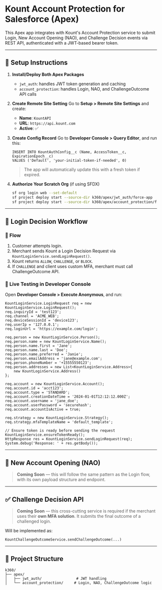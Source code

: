 # Kount Account Protection for Salesforce (Apex)

This Apex app integrates with Kount's Account Protection service to submit Login, New Account Opening (NAO), and Challenge Decision events via REST API, authenticated with a JWT-based bearer token.

---

## 🔧 Setup Instructions

1. **Install/Deploy Both Apex Packages**
   - `jwt_auth`: handles JWT token generation and caching
   - `account_protection`: handles Login, NAO, and ChallengeOutcome API calls

2. **Create Remote Site Setting**
   Go to **Setup > Remote Site Settings** and create:
   - **Name**: `KountAPI`
   - **URL**: `https://api.kount.com`
   - **Active**: ✅

3. **Create Config Record**
   Go to **Developer Console > Query Editor**, and run this:
   ```soql
   INSERT INTO KountAuthConfig__c (Name, AccessToken__c, ExpirationEpoch__c)
   VALUES ('Default', 'your-initial-token-if-needed', 0)
   ```
   > The app will automatically update this with a fresh token if expired.

4. **Authorize Your Scratch Org** (if using SFDX)
   ```bash
   sf org login web --set-default
   sf project deploy start --source-dir k360/apex/jwt_auth/force-app
   sf project deploy start --source-dir k360/apex/account_protection/force-app
   ```

---

## 🔐 Login Decision Workflow

### 🔁 Flow
1. Customer attempts login.
2. Merchant sends Kount a Login Decision Request via `KountLoginService.sendLoginRequest()`.
3. Kount returns `ALLOW`, `CHALLENGE`, or `BLOCK`.
4. If `CHALLENGE` and client uses custom MFA, merchant must call ChallengeOutcome API.

### 🧪 Live Testing in Developer Console
Open **Developer Console > Execute Anonymous**, and run:

```apex
KountLoginService.LoginRequest req = new KountLoginService.LoginRequest();
req.inquiryId = 'test123';
req.channel = 'ACME_WEB';
req.deviceSessionId = 'device123';
req.userIp = '127.0.0.1';
req.loginUrl = 'https://example.com/login';

req.person = new KountLoginService.Person();
req.person.name = new KountLoginService.Name();
req.person.name.first = 'Jane';
req.person.name.last = 'Doe';
req.person.name.preferred = 'Janie';
req.person.emailAddress = 'jane@example.com';
req.person.phoneNumber = '+15555550123';
req.person.addresses = new List<KountLoginService.Address>{
    new KountLoginService.Address()
};

req.account = new KountLoginService.Account();
req.account.id = 'acct123';
req.account.type = 'STANDARD';
req.account.creationDateTime = '2024-01-01T12:12:12.000Z';
req.account.username = 'jane_doe';
req.account.userPassword = 'securehash';
req.account.accountIsActive = true;

req.strategy = new KountLoginService.Strategy();
req.strategy.mfaTemplateName = 'default_template';

// Ensure token is ready before sending the request
KountLoginService.ensureTokenReady();
HttpResponse res = KountLoginService.sendLoginRequest(req);
System.debug('Response: ' + res.getBody());
```

---

## 👤 New Account Opening (NAO)
> **Coming Soon** — this will follow the same pattern as the Login flow, with its own payload structure and endpoint.

---

## ✅ Challenge Decision API
> **Coming Soon** — this cross-cutting service is required if the merchant uses their **own MFA solution**. It submits the final outcome of a challenged login.

Will be implemented as: 
```apex
KountChallengeOutcomeService.sendChallengeOutcome(...)
```

---

## 📂 Project Structure
```
k360/
├── apex/
│   ├── jwt_auth/                # JWT handling
│   └── account_protection/     # Login, NAO, ChallengeOutcome logic
```

